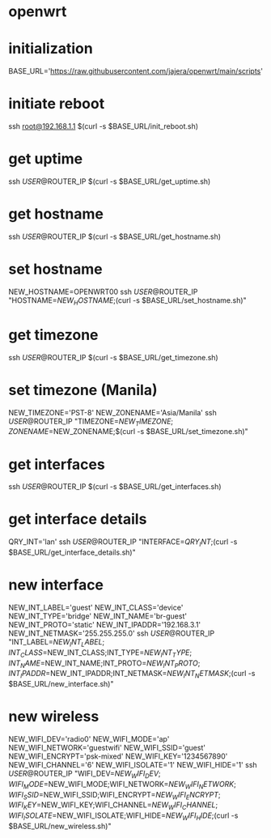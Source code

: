 # openwrt

# initialization
BASE_URL='https://raw.githubusercontent.com/jajera/openwrt/main/scripts'

# initiate reboot
ssh root@192.168.1.1 $(curl -s $BASE_URL/init_reboot.sh)

# get uptime
ssh $USER@$ROUTER_IP $(curl -s $BASE_URL/get_uptime.sh)

# get hostname
ssh $USER@$ROUTER_IP $(curl -s $BASE_URL/get_hostname.sh)

# set hostname
NEW_HOSTNAME=OPENWRT00
ssh $USER@$ROUTER_IP "HOSTNAME=$NEW_HOSTNAME;$(curl -s $BASE_URL/set_hostname.sh)"

# get timezone
ssh $USER@$ROUTER_IP $(curl -s $BASE_URL/get_timezone.sh)

# set timezone (Manila)
NEW_TIMEZONE='PST-8'
NEW_ZONENAME='Asia/Manila'
ssh $USER@$ROUTER_IP "TIMEZONE=$NEW_TIMEZONE;ZONENAME=$NEW_ZONENAME;$(curl -s $BASE_URL/set_timezone.sh)"

# get interfaces
ssh $USER@$ROUTER_IP $(curl -s $BASE_URL/get_interfaces.sh)

# get interface details
QRY_INT='lan'
ssh $USER@$ROUTER_IP "INTERFACE=$QRY_INT;$(curl -s $BASE_URL/get_interface_details.sh)"

# new interface
NEW_INT_LABEL='guest'
NEW_INT_CLASS='device'
NEW_INT_TYPE='bridge'
NEW_INT_NAME='br-guest'
NEW_INT_PROTO='static'
NEW_INT_IPADDR='192.168.3.1'
NEW_INT_NETMASK='255.255.255.0'
ssh $USER@$ROUTER_IP "INT_LABEL=$NEW_INT_LABEL;INT_CLASS=$NEW_INT_CLASS;INT_TYPE=$NEW_INT_TYPE;INT_NAME=$NEW_INT_NAME;INT_PROTO=$NEW_INT_PROTO;INT_IPADDR=$NEW_INT_IPADDR;INT_NETMASK=$NEW_INT_NETMASK;$(curl -s $BASE_URL/new_interface.sh)"

# new wireless
NEW_WIFI_DEV='radio0'
NEW_WIFI_MODE='ap'
NEW_WIFI_NETWORK='guestwifi'
NEW_WIFI_SSID='guest'
NEW_WIFI_ENCRYPT='psk-mixed'
NEW_WIFI_KEY='1234567890'
NEW_WIFI_CHANNEL='6'
NEW_WIFI_ISOLATE='1'
NEW_WIFI_HIDE='1'
ssh $USER@$ROUTER_IP "WIFI_DEV=$NEW_WIFI_DEV;WIFI_MODE=$NEW_WIFI_MODE;WIFI_NETWORK=$NEW_WIFI_NETWORK;WIFI_SSID=$NEW_WIFI_SSID;WIFI_ENCRYPT=$NEW_WIFI_ENCRYPT;WIFI_KEY=$NEW_WIFI_KEY;WIFI_CHANNEL=$NEW_WIFI_CHANNEL;WIFI_ISOLATE=$NEW_WIFI_ISOLATE;WIFI_HIDE=$NEW_WIFI_HIDE;$(curl -s $BASE_URL/new_wireless.sh)"